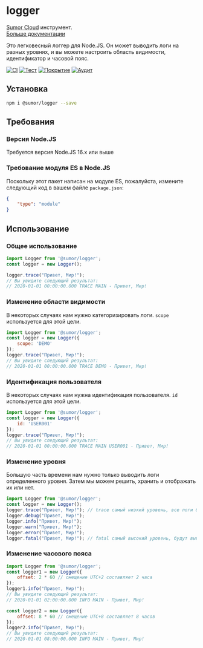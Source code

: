 # logger

[Sumor Cloud](https://sumor.cloud) инструмент.  
[Больше документации](https://sumor.cloud/logger)

Это легковесный логгер для Node.JS.
Он может выводить логи на разных уровнях, и вы можете настроить область видимости, идентификатор и часовой пояс.

[![CI](https://github.com/sumor-cloud/logger/actions/workflows/ci.yml/badge.svg)](https://github.com/sumor-cloud/logger/actions/workflows/ci.yml)
[![Тест](https://github.com/sumor-cloud/logger/actions/workflows/ut.yml/badge.svg)](https://github.com/sumor-cloud/logger/actions/workflows/ut.yml)
[![Покрытие](https://github.com/sumor-cloud/logger/actions/workflows/coverage.yml/badge.svg)](https://github.com/sumor-cloud/logger/actions/workflows/coverage.yml)
[![Аудит](https://github.com/sumor-cloud/logger/actions/workflows/audit.yml/badge.svg)](https://github.com/sumor-cloud/logger/actions/workflows/audit.yml)

## Установка
```bash
npm i @sumor/logger --save
```

## Требования

### Версия Node.JS
Требуется версия Node.JS 16.x или выше

### Требование модуля ES в Node.JS
Поскольку этот пакет написан на модуле ES, пожалуйста, измените следующий код в вашем файле ```package.json```:
```json
{
    "type": "module"
}
```

## Использование

### Общее использование

```js
import Logger from '@sumor/logger';
const logger = new Logger();

logger.trace("Привет, Мир!");
// Вы увидите следующий результат:
// 2020-01-01 00:00:00.000 TRACE MAIN - Привет, Мир!
```

### Изменение области видимости
В некоторых случаях нам нужно категоризировать логи. `scope` используется для этой цели.
```js
import Logger from '@sumor/logger';
const logger = new Logger({
    scope: 'DEMO'
});
logger.trace("Привет, Мир!");
// Вы увидите следующий результат:
// 2020-01-01 00:00:00.000 TRACE DEMO - Привет, Мир!
```

### Идентификация пользователя
В некоторых случаях нам нужна идентификация пользователя. `id` используется для этой цели.
```js
import Logger from '@sumor/logger';
const logger = new Logger({
    id: 'USER001'
});
logger.trace("Привет, Мир!");
// Вы увидите следующий результат:
// 2020-01-01 00:00:00.000 TRACE MAIN USER001 - Привет, Мир!
```

### Изменение уровня
Большую часть времени нам нужно только выводить логи определенного уровня. Затем мы можем решить, хранить и отображать их или нет.
```js
import Logger from '@sumor/logger';
const logger = new Logger();
logger.trace("Привет, Мир!"); // trace самый низкий уровень, все логи будут выводиться
logger.debug("Привет, Мир!");
logger.info("Привет, Мир!");
logger.warn("Привет, Мир!");
logger.error("Привет, Мир!");
logger.fatal("Привет, Мир!"); // fatal самый высокий уровень, будут выводиться только критические ошибки
```

### Изменение часового пояса
```js
import Logger from '@sumor/logger';
const logger1 = new Logger({
    offset: 2 * 60 // смещение UTC+2 составляет 2 часа
});
logger1.info("Привет, Мир!");
// Вы увидите следующий результат:
// 2020-01-01 02:00:00.000 INFO MAIN - Привет, Мир!

const logger2 = new Logger({
    offset: 8 * 60 // смещение UTC+8 составляет 8 часов
});
logger2.info("Привет, Мир!");
// Вы увидите следующий результат:
// 2020-01-01 08:00:00.000 INFO MAIN - Привет, Мир!

```